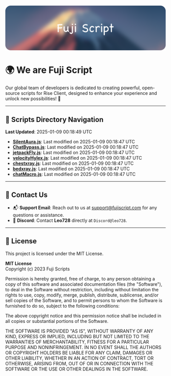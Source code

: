 ![Banner](.github/b.webp)

# 🌍 **We are Fuji Script**

Our global team of developers is dedicated to creating powerful, open-source scripts for Rise Client, designed to enhance your experience and unlock new possibilities! 🌟

---
<!-- SCRIPTS_NAVIGATION_START -->
## 📂 **Scripts Directory Navigation**

**Last Updated**: 2025-01-09 00:18:49 UTC

- **[SilentAura.js](scripts/SilentAura.js)**: Last modified on 2025-01-09 00:18:47 UTC
- **[ChatBypass.js](scripts/ChatBypass.js)**: Last modified on 2025-01-09 00:18:47 UTC
- **[jetpackFly.js](scripts/jetpackFly.js)**: Last modified on 2025-01-09 00:18:47 UTC
- **[velocityHylex.js](scripts/velocityHylex.js)**: Last modified on 2025-01-09 00:18:47 UTC
- **[chestxray.js](scripts/chestxray.js)**: Last modified on 2025-01-09 00:18:47 UTC
- **[bedxray.js](scripts/bedxray.js)**: Last modified on 2025-01-09 00:18:47 UTC
- **[chatMacro.js](scripts/chatMacro.js)**: Last modified on 2025-01-09 00:18:47 UTC

<!-- SCRIPTS_NAVIGATION_END -->

---

## 💬 **Contact Us**  
- 📬 **Support Email**: Reach out to us at [support@fujiscript.com](mailto:support@fujiscript.com) for any questions or assistance.  
- 💬 **Discord**: Contact **Leo728** directly at `Discord@leo728`.

---

## 📜 **License**

This project is licensed under the MIT License.  

**MIT License**  
Copyright (c) 2023 Fuji Scripts  

Permission is hereby granted, free of charge, to any person obtaining a copy of this software and associated documentation files (the "Software"), to deal in the Software without restriction, including without limitation the rights to use, copy, modify, merge, publish, distribute, sublicense, and/or sell copies of the Software, and to permit persons to whom the Software is furnished to do so, subject to the following conditions:  

The above copyright notice and this permission notice shall be included in all copies or substantial portions of the Software.  

THE SOFTWARE IS PROVIDED "AS IS", WITHOUT WARRANTY OF ANY KIND, EXPRESS OR IMPLIED, INCLUDING BUT NOT LIMITED TO THE WARRANTIES OF MERCHANTABILITY, FITNESS FOR A PARTICULAR PURPOSE AND NONINFRINGEMENT. IN NO EVENT SHALL THE AUTHORS OR COPYRIGHT HOLDERS BE LIABLE FOR ANY CLAIM, DAMAGES OR OTHER LIABILITY, WHETHER IN AN ACTION OF CONTRACT, TORT OR OTHERWISE, ARISING FROM, OUT OF OR IN CONNECTION WITH THE SOFTWARE OR THE USE OR OTHER DEALINGS IN THE SOFTWARE.  
